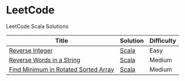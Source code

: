 LeetCode
========

LeetCode Scala Solutions

| Title | Solution | Difficulty |
| ----- | -------- | ---------- |
|[Reverse Integer](https://oj.leetcode.com/problems/reverse-integer/)| [Scala](./src/main/scala/easy/ReverseInteger.scala)|Easy|
|[Reverse Words in a String](https://oj.leetcode.com/problems/reverse-words-in-a-string/)| [Scala](./src/main/scala/medium/ReverseWordsInAString.scala)|Medium|
|[Find Minimum in Rotated Sorted Array](https://oj.leetcode.com/problems/find-minimum-in-rotated-sorted-array/)| [Scala](./src/main/scala/medium/FindMinimumInRotatedSortedArray.scala)|Medium|